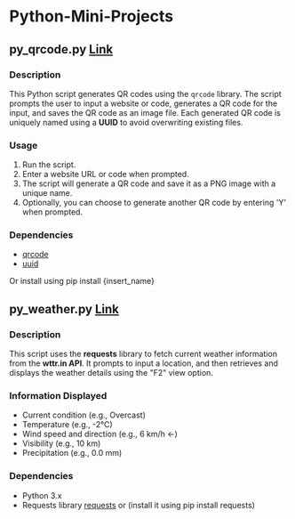 # Python-Mini-Projects

## py_qrcode.py [Link](https://github.com/cfunkz/Python-Mini-Projects/blob/main/py_qrcode.py)

### Description

This Python script generates QR codes using the `qrcode` library. The script prompts the user to input a website or code, generates a QR code for the input, and saves the QR code as an image file. Each generated QR code is uniquely named using a **UUID** to avoid overwriting existing files.

### Usage

1. Run the script.
2. Enter a website URL or code when prompted.
3. The script will generate a QR code and save it as a PNG image with a unique name.
4. Optionally, you can choose to generate another QR code by entering 'Y' when prompted.

### Dependencies

- [qrcode](https://pypi.org/project/qrcode/)
- [uuid](https://docs.python.org/3/library/uuid.html)

Or install using pip install {insert_name}

## py_weather.py [Link](https://github.com/cfunkz/Python-Mini-Projects/blob/main/py_weather.py)

### Description

This script uses the **requests** library to fetch current weather information from the **wttr.in API**. It prompts to input a location, and then retrieves and displays the weather details using the "F2" view option.

### Information Displayed

- Current condition (e.g., Overcast)
- Temperature (e.g., -2°C)
- Wind speed and direction (e.g., 6 km/h ←)
- Visibility (e.g., 10 km)
- Precipitation (e.g., 0.0 mm)

### Dependencies

- Python 3.x
- Requests library [requests](https://pypi.org/project/requests/) or (install it using pip install requests)
